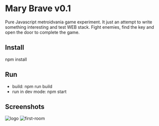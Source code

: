 # Mary Brave v0.1
Pure Javascript metroidvania game experiment. It just an attempt to write something interesting and test WEB stack. Fight enemies, find the key and open the door to complete the game.

## Install
npm install

## Run
- build: npm run build
- run in dev mode: npm start

## Screenshots
![logo](https://github.com/tmptrash/gra/blob/main/screenshots/logo.png)
![first-room](https://github.com/tmptrash/gra/blob/main/screenshots/first-room.png)
